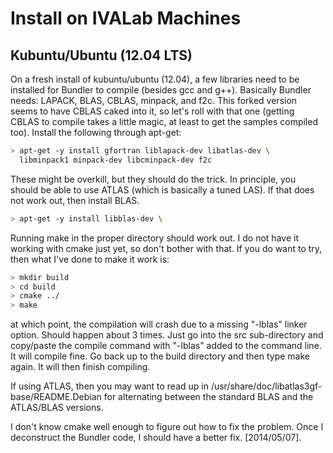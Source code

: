 Install on IVALab Machines
==========================

## Kubuntu/Ubuntu (12.04 LTS)
On a fresh install of kubuntu/ubuntu (12.04), a few libraries need to be
installed for Bundler to compile (besides gcc and g++).  Basically Bundler
needs: LAPACK, BLAS, CBLAS, minpack, and f2c.  This forked version seems to
have CBLAS caked into it, so let's roll with that one (getting CBLAS to
compile takes a little magic, at least to get the samples compiled too).
Install the following through apt-get:

```bash
> apt-get -y install gfortran liblapack-dev libatlas-dev \
  libminpack1 minpack-dev libcminpack-dev f2c
```

These might be overkill, but they should do the trick.  In principle, you 
should be able to use ATLAS (which is basically a tuned LAS).  If that does
not work out, then install BLAS.

```bash
> apt-get -y install libblas-dev \
```

Running make in the proper directory should work out.  I do not have it
working with cmake just yet, so don't bother with that.  If you do want
to try, then what I've done to make it work is:

```bash
> mkdir build
> cd build
> cmake ../
> make
```

at which point, the compilation will crash due to a missing "-lblas" linker
option.  Should happen about 3 times.  Just go into the src sub-directory
and copy/paste the compile command with "-lblas" added to the command line.
It will compile fine.  Go back up to the build directory and then type make
again.  It will then finish compiling.

If using ATLAS, then you may want to read up in
/usr/share/doc/libatlas3gf-base/README.Debian for alternating between
the standard BLAS and the ATLAS/BLAS versions.

I don't know cmake well enough to figure out how to fix the problem.
Once I deconstruct the Bundler code, I should have a better fix.
[2014/05/07].

